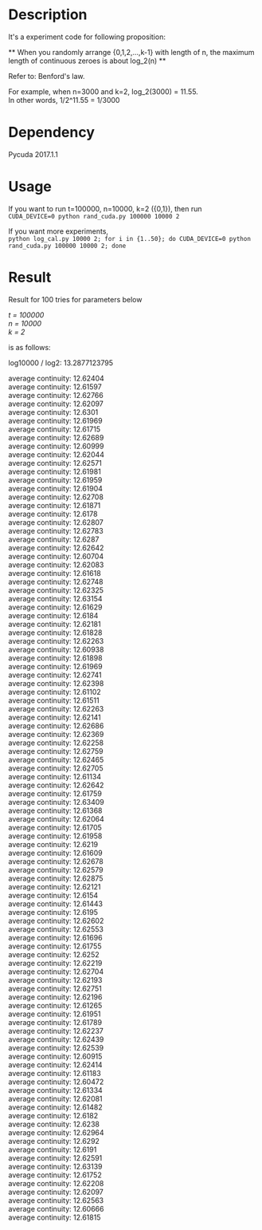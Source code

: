 # Description

It's a experiment code for following proposition:

** When you randomly arrange {0,1,2,...,k-1} with length of n, the maximum length of continuous zeroes is about log_2(n) **  

Refer to: Benford's law.

For example, when n=3000 and k=2, log_2(3000) = 11.55.  
In other words, 1/2^11.55 = 1/3000

# Dependency

Pycuda 2017.1.1

# Usage

If you want to run t=100000, n=10000, k=2 ({0,1}), then run  
`CUDA_DEVICE=0 python rand_cuda.py 100000 10000 2`

If you want more experiments,  
`python log_cal.py 10000 2; for i in {1..50}; do CUDA_DEVICE=0 python rand_cuda.py 100000 10000 2; done`

# Result
Result for 100 tries for parameters below  

*t = 100000*  
*n = 10000*  
*k = 2*  

is as follows:  

log10000 / log2: 13.2877123795  

average continuity: 12.62404  
average continuity: 12.61597  
average continuity: 12.62766  
average continuity: 12.62097  
average continuity: 12.6301  
average continuity: 12.61969  
average continuity: 12.61715  
average continuity: 12.62689  
average continuity: 12.60999  
average continuity: 12.62044  
average continuity: 12.62571  
average continuity: 12.61981  
average continuity: 12.61959  
average continuity: 12.61904  
average continuity: 12.62708  
average continuity: 12.61871  
average continuity: 12.6178  
average continuity: 12.62807  
average continuity: 12.62783  
average continuity: 12.6287  
average continuity: 12.62642  
average continuity: 12.60704  
average continuity: 12.62083  
average continuity: 12.61618  
average continuity: 12.62748  
average continuity: 12.62325  
average continuity: 12.63154  
average continuity: 12.61629  
average continuity: 12.6184  
average continuity: 12.62181  
average continuity: 12.61828  
average continuity: 12.62263  
average continuity: 12.60938  
average continuity: 12.61898  
average continuity: 12.61969  
average continuity: 12.62741  
average continuity: 12.62398  
average continuity: 12.61102  
average continuity: 12.61511  
average continuity: 12.62263  
average continuity: 12.62141  
average continuity: 12.62686  
average continuity: 12.62369  
average continuity: 12.62258  
average continuity: 12.62759  
average continuity: 12.62465  
average continuity: 12.62705  
average continuity: 12.61134  
average continuity: 12.62642  
average continuity: 12.61759  
average continuity: 12.63409  
average continuity: 12.61368  
average continuity: 12.62064  
average continuity: 12.61705  
average continuity: 12.61958  
average continuity: 12.6219  
average continuity: 12.61609  
average continuity: 12.62678  
average continuity: 12.62579  
average continuity: 12.62875  
average continuity: 12.62121  
average continuity: 12.6154  
average continuity: 12.61443  
average continuity: 12.6195  
average continuity: 12.62602  
average continuity: 12.62553  
average continuity: 12.61696  
average continuity: 12.61755  
average continuity: 12.6252  
average continuity: 12.62219  
average continuity: 12.62704  
average continuity: 12.62193  
average continuity: 12.62751  
average continuity: 12.62196  
average continuity: 12.61265  
average continuity: 12.61951  
average continuity: 12.61789  
average continuity: 12.62237  
average continuity: 12.62439  
average continuity: 12.62539  
average continuity: 12.60915  
average continuity: 12.62414  
average continuity: 12.61183  
average continuity: 12.60472  
average continuity: 12.61334  
average continuity: 12.62081  
average continuity: 12.61482  
average continuity: 12.6182  
average continuity: 12.6238  
average continuity: 12.62964  
average continuity: 12.6292  
average continuity: 12.6191  
average continuity: 12.62591  
average continuity: 12.63139  
average continuity: 12.61752  
average continuity: 12.62208  
average continuity: 12.62097  
average continuity: 12.62563  
average continuity: 12.60666  
average continuity: 12.61815  
